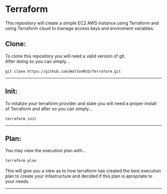 # Terraform
This repository will create a simple EC2 AWS instance using Terraform and using Terraform cloud to manage access keys and enviroment variables.

## Clone:
To clone this repository you will need a valid version of git. <br />
After doing so you can simply... <br /><br />
`git clone https://github.com/WaltonMcD/Terraform.git`
___

## Init:
To initalize your terraform provider and state you will need a proper install of Terraform and after so you can simply...<br /><br />
`terraform init`
___
## Plan:
You may view the execution plan with...<br /><br />
`terraform plan`<br /><br />
This will give you a view as to how terraform has created the best execution plan to create your infastructure and decided if this plan is apropriate to your needs.
___

